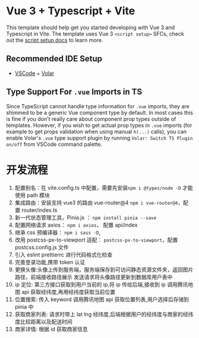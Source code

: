 # Vue 3 + Typescript + Vite

This template should help get you started developing with Vue 3 and Typescript in Vite. The template uses Vue 3 `<script setup>` SFCs, check out the [script setup docs](https://v3.vuejs.org/api/sfc-script-setup.html#sfc-script-setup) to learn more.

## Recommended IDE Setup

-   [VSCode](https://code.visualstudio.com/) + [Volar](https://marketplace.visualstudio.com/items?itemName=johnsoncodehk.volar)

## Type Support For `.vue` Imports in TS

Since TypeScript cannot handle type information for `.vue` imports, they are shimmed to be a generic Vue component type by default. In most cases this is fine if you don't really care about component prop types outside of templates. However, if you wish to get actual prop types in `.vue` imports (for example to get props validation when using manual `h(...)` calls), you can enable Volar's `.vue` type support plugin by running `Volar: Switch TS Plugin on/off` from VSCode command palette.

# 开发流程

1. 配置别名：在 vite.config.ts 中配置，需要先安装`npm i @types/node -D` 才能使用 path 模块
2. 集成路由：安装支持 vue3 的路由 vue-router@4 `npm i vue-router@4`，配置 router/index.ts
3. 新一代状态管理工具，Pinia.js ： `npm install pinia --save`
4. 配置网络请求 axios： `npm i axios`， 配置 api/index
5. 继承 css 预编译器： `npm i sass -D`,
6. 改用 postcss-px-to-viewport 适配： `postcss-px-to-viewport`，配置 postcss.config.js 文件
7. 引入 eslint prettierrc 进行代码格式化检查
8. 完善登录功能,携带 token 认证
9. 更换头像:头像上传到服务端，服务端保存到可访问静态资源文件夹，返回图片路径，前端接收路径展示 发送请求将头像路径更新到数据库用户表中
10. ip 定位: 第三方接口获取到用户当前的 ip,将 ip 传给后端,接收到 ip 调用腾讯地图 api 获取经纬度,再用经纬度获取当前位置
11. 位置搜索: 传入 keyword 调用腾讯地图 api 获取位置列表,用户选择后存储到 pinia 中
12. 获取商家列表: 请求时带上 lat lng 经纬度,后端根据用户的经纬度与商家的经纬度比较距离以及配送时间
13. 商家详情: 根据 id 获取商家信息
